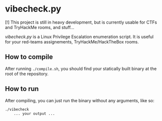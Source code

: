 # vibecheck.py

[!] This project is still in heavy development, but is currently usable for CTFs and TryHackMe rooms, and stuff...

_vibecheck.py_ is a Linux Privilege Escalation enumeration script.
It is useful for your red-teams assignements, TryHackMe/HackTheBox rooms.

## How to compile

After running `./compile.sh`, you should find your statically built binary at the root of the repository.

## How to run

After compiling, you can just run the binary without any arguments, like so:
```bash
./vibecheck
    ... your output ...
```



